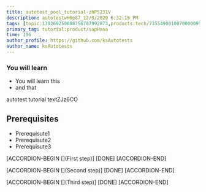 ```yaml
---
title: autotest_pool_tutorial-zhP5231V
description: autotestwH6p87_12/3/2020 6:32:15 PM
tags: [topic:139269250608756787992873,products:tech/73554900100700000996,tutorial:experience/advanced]
primary_tag: tutorial:product/sapHana
time: 196
author_profile: https://github.com/ksAutotests
author_name: ksAutotests
---
```

### You will learn
- You will learn this
- and that

autotest tutorial textZJz6CO

## Prerequisites
- Prerequisute1
- Prerequisute2
- Prerequisute3

[ACCORDION-BEGIN [](First step)]
[DONE]
[ACCORDION-END]

[ACCORDION-BEGIN [](Second step)]
[DONE]
[ACCORDION-END]

[ACCORDION-BEGIN [](Third step)]
[DONE]
[ACCORDION-END]


